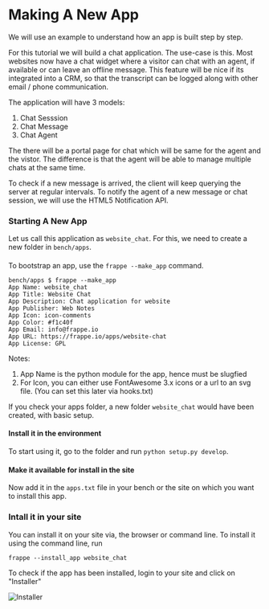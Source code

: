 # Making A New App

We will use an example to understand how an app is built step by step.

For this tutorial we will build a chat application. The use-case is this. Most websites now have a chat widget where a visitor can chat with an agent, if available or can leave an offline message. This feature will be nice if its integrated into a CRM, so that the transcript can be logged along with other email / phone communication.

The application will have 3 models:

1. Chat Sesssion
1. Chat Message
1. Chat Agent

The there will be a portal page for chat which will be same for the agent and the vistor. The difference is that the agent will be able to manage multiple chats at the same time.

To check if a new message is arrived, the client will keep querying the server at regular intervals. To notify the agent of a new message or chat session, we will use the HTML5 Notification API.

### Starting A New App

Let us call this application as `website_chat`. For this, we need to create a new folder in `bench/apps`.

#### 

To bootstrap an app, use the `frappe --make_app` command.

	bench/apps $ frappe --make_app
	App Name: website_chat
	App Title: Website Chat
	App Description: Chat application for website
	App Publisher: Web Notes
	App Icon: icon-comments
	App Color: #f1c40f
	App Email: info@frappe.io
	App URL: https://frappe.io/apps/website-chat        
	App License: GPL

Notes:

1. App Name is the python module for the app, hence must be slugfied
2. For Icon, you can either use FontAwesome 3.x icons or a url to an svg file. (You can set this later via hooks.txt)

If you check your apps folder, a new folder `website_chat` would have been created, with basic setup.

#### Install it in the environment

To start using it, go to the folder and run `python setup.py develop`.

#### Make it available for install in the site

Now add it in the `apps.txt` file in your bench or the site on which you want to install this app.

### Intall it in your site

You can install it on your site via, the browser or command line. To install it using the command line, run

	frappe --install_app website_chat

To check if the app has been installed, login to your site and click on "Installer"

![Installer](/assets/frappe_io/images/app-development/installer.png)
